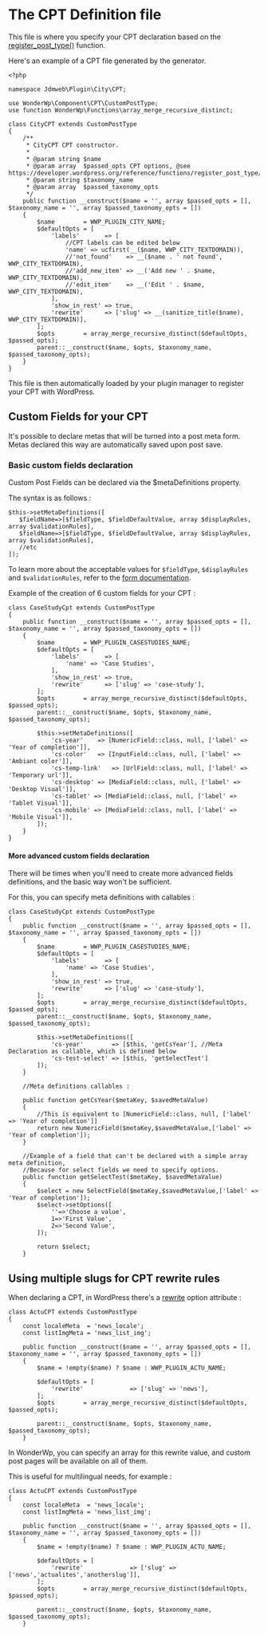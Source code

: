 # The CPT Definition file

This file is where you specify your CPT declaration based on
the [register_post_type()](https://developer.wordpress.org/reference/functions/register_post_type/) function.

Here's an example of a CPT file generated by the generator.

```
<?php

namespace Jdmweb\Plugin\City\CPT;

use WonderWp\Component\CPT\CustomPostType;
use function WonderWp\Functions\array_merge_recursive_distinct;

class CityCPT extends CustomPostType
{
    /**
     * CityCPT CPT constructor.
     *
     * @param string $name
     * @param array  $passed_opts CPT options, @see https://developer.wordpress.org/reference/functions/register_post_type/
     * @param string $taxonomy_name
     * @param array  $passed_taxonomy_opts
     */
    public function __construct($name = '', array $passed_opts = [], $taxonomy_name = '', array $passed_taxonomy_opts = [])
    {
        $name        = WWP_PLUGIN_CITY_NAME;
        $defaultOpts = [
            'labels'       => [
                //CPT labels can be edited below
                'name' => ucfirst(__($name, WWP_CITY_TEXTDOMAIN)),
                //'not_found'    => __($name . ' not found', WWP_CITY_TEXTDOMAIN),
                //'add_new_item' => __('Add new ' . $name, WWP_CITY_TEXTDOMAIN),
                //'edit_item'    => __('Edit ' . $name, WWP_CITY_TEXTDOMAIN),
            ],
            'show_in_rest' => true,
            'rewrite'      => ['slug' => __(sanitize_title($name), WWP_CITY_TEXTDOMAIN)],
        ];
        $opts        = array_merge_recursive_distinct($defaultOpts, $passed_opts);
        parent::__construct($name, $opts, $taxonomy_name, $passed_taxonomy_opts);
    }
}

```

This file is then automatically loaded by your plugin manager to register your CPT with WordPress.

## Custom Fields for your CPT

It's possible to declare metas that will be turned into a post meta form. Metas declared this way are automatically
saved upon post save.

### Basic custom fields declaration

Custom Post Fields can be declared via the $metaDefinitions property.

The syntax is as follows :

```
$this->setMetaDefinitions([
   $fieldName=>[$fieldType, $fieldDefaultValue, array $displayRules, array $validationRules],
   $fieldName=>[$fieldType, $fieldDefaultValue, array $displayRules, array $validationRules],
   //etc 
]);
```

To learn more about the acceptable values for `$fieldType`, `$displayRules` and `$validationRules`, refer to
the [form documentation](../../03_Framewok_components/05_Forms/02_The_Form_Fields.md).

Example of the creation of 6 custom fields for your CPT :

```
class CaseStudyCpt extends CustomPostType
{
    public function __construct($name = '', array $passed_opts = [], $taxonomy_name = '', array $passed_taxonomy_opts = [])
    {
        $name        = WWP_PLUGIN_CASESTUDIES_NAME;
        $defaultOpts = [
            'labels'       => [
                'name' => 'Case Studies',
            ],
            'show_in_rest' => true,
            'rewrite'      => ['slug' => 'case-study'],
        ];
        $opts        = array_merge_recursive_distinct($defaultOpts, $passed_opts);
        parent::__construct($name, $opts, $taxonomy_name, $passed_taxonomy_opts);

        $this->setMetaDefinitions([
            'cs-year'    => [NumericField::class, null, ['label' => 'Year of completion']],
            'cs-color'   => [InputField::class, null, ['label' => 'Ambiant color']],
            'cs-temp-link'   => [UrlField::class, null, ['label' => 'Temporary url']],
            'cs-desktop' => [MediaField::class, null, ['label' => 'Desktop Visual']],
            'cs-tablet' => [MediaField::class, null, ['label' => 'Tablet Visual']],
            'cs-mobile' => [MediaField::class, null, ['label' => 'Mobile Visual']],
        ]);
    }
}
```

#### More advanced custom fields declaration

There will be times when you'll need to create more advanced fields definitions, and the basic way won't be sufficient.

For this, you can specify meta definitions with callables :

```
class CaseStudyCpt extends CustomPostType
{
    public function __construct($name = '', array $passed_opts = [], $taxonomy_name = '', array $passed_taxonomy_opts = [])
    {
        $name        = WWP_PLUGIN_CASESTUDIES_NAME;
        $defaultOpts = [
            'labels'       => [
                'name' => 'Case Studies',
            ],
            'show_in_rest' => true,
            'rewrite'      => ['slug' => 'case-study'],
        ];
        $opts        = array_merge_recursive_distinct($defaultOpts, $passed_opts);
        parent::__construct($name, $opts, $taxonomy_name, $passed_taxonomy_opts);

        $this->setMetaDefinitions([
            'cs-year'        => [$this, 'getCsYear'], //Meta Declaration as callable, which is defined below
            'cs-test-select' => [$this, 'getSelectTest']
        ]);
    }

    //Meta definitions callables :

    public function getCsYear($metaKey, $savedMetaValue)
    {
        //This is equivalent to [NumericField::class, null, ['label' => 'Year of completion']]
        return new NumericField($metaKey,$savedMetaValue,['label' => 'Year of completion']);
    }
    
    //Example of a field that can't be declared with a simple array meta definition,
    //Because for select fields we need to specify options. 
    public function getSelectTest($metaKey, $savedMetaValue)
    {
        $select = new SelectField($metaKey,$savedMetaValue,['label' => 'Year of completion']);
        $select->setOptions([
            ''=>'Choose a value',
            1=>'First Value',
            2=>'Second Value',
        ]);        
        
        return $select;
    }    
```

## Using multiple slugs for CPT rewrite rules

When declaring a CPT, in WordPress there's
a [rewrite](https://developer.wordpress.org/reference/functions/register_post_type/#rewrite) option attribute :

```
class ActuCPT extends CustomPostType
{
    const localeMeta  = 'news_locale';
    const listImgMeta = 'news_list_img';

    public function __construct($name = '', array $passed_opts = [], $taxonomy_name = '', array $passed_taxonomy_opts = [])
    {
        $name = !empty($name) ? $name : WWP_PLUGIN_ACTU_NAME;

        $defaultOpts = [
            'rewrite'             => ['slug' => 'news'],
        ];
        $opts        = array_merge_recursive_distinct($defaultOpts, $passed_opts);

        parent::__construct($name, $opts, $taxonomy_name, $passed_taxonomy_opts);
    }
```

In WonderWp, you can specify an array for this rewrite value, and custom post pages will be available on all of them.

This is useful for multilingual needs, for example :

```
class ActuCPT extends CustomPostType
{
    const localeMeta  = 'news_locale';
    const listImgMeta = 'news_list_img';

    public function __construct($name = '', array $passed_opts = [], $taxonomy_name = '', array $passed_taxonomy_opts = [])
    {
        $name = !empty($name) ? $name : WWP_PLUGIN_ACTU_NAME;

        $defaultOpts = [
            'rewrite'             => ['slug' => ['news','actualites','anotherslug']],
        ];
        $opts        = array_merge_recursive_distinct($defaultOpts, $passed_opts);

        parent::__construct($name, $opts, $taxonomy_name, $passed_taxonomy_opts);
    }
```